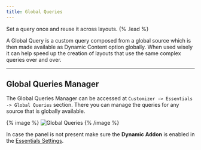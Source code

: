 ```yaml
---
title: Global Queries
---
```


Set a query once and reuse it across layouts. {% .lead %}

A Global Query is a custom query composed from a global source which is then made available as Dynamic Content option globally. When used wisely it can help speed up the creation of layouts that use the same complex queries over and over.

---

## Global Queries Manager

The Global Queries Manager can be accessed at `Customizer -> Essentials -> Global Queries` section. There you can manage the queries for any source that is globally available.

{% image %}
![Global Queries](/next/assets/ytp/dynamic-global-queries.gif)
{% /image %}

In case the panel is not present make sure the **Dynamic Addon** is enabled in the [Essentials Settings](../settings).
